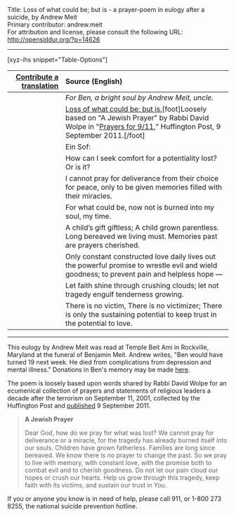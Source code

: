 <html>
<head></head>
<body>
Title: Loss of what could be; but is - a prayer-poem in eulogy after a suicide, by Andrew Meit<br />
Primary contributor: andrew.meit<br />
For attribution and license, please consult the following URL: <a href="http://opensiddur.org/?p=14626">http://opensiddur.org/?p=14626</a>
<p />
<hr />

[xyz-ihs snippet="Table-Options"]<table style="margin-left: auto; margin-right: auto;" class="draggable">
<thead><tr><th id="x" style="text-align: right;"><a href="/contributing/upload/">Contribute a translation</a></th><th style="text-align: left;">Source (English)</th></tr></thead>
<tbody>
<tr><td style="vertical-align:top;">
<div class="liturgy" lang="he">

</span></div></td>
 
<td style="vertical-align:top;">
<div class="english" lang="en">
<em>For Ben, a bright soul
by Andrew Meit, uncle.</em>
</div></td></tr>


<tr><td style="vertical-align:top;">
<div class="liturgy" lang="he" style="text-align: right;">

</span></div></td>
 
<td style="vertical-align:top;">
<div class="english" lang="en">
<u>Loss of what could be; but is.</u>[foot]Loosely based on "A Jewish Prayer" by Rabbi David Wolpe in "<a href="https://www.huffpost.com/entry/prayer-for-911_n_955705">Prayers for 9/11</a>," Huffington Post, 9 September 2011.[/foot]
</div></td></tr>


<tr><td style="vertical-align:top;">
<div class="liturgy" lang="he" style="text-align: right;">

</span></div></td>
 
<td style="vertical-align:top;">
<div class="english" lang="en">
Ein Sof:
</div></td></tr>


<tr><td style="vertical-align:top;">
<div class="liturgy" lang="he" style="text-align: right;">

</span></div></td>
 
<td style="vertical-align:top;">
<div class="english" lang="en">
How can I seek comfort 
for a potentiality lost? 
Or is it?
</div></td></tr>


<tr><td style="vertical-align:top;">
<div class="liturgy" lang="he" style="text-align: right;">

</span></div></td>
 
<td style="vertical-align:top;">
<div class="english" lang="en">
I cannot pray for deliverance 
from their choice for peace, 
only to be given memories 
filled with their miracles.
</div></td></tr>


<tr><td style="vertical-align:top;">
<div class="liturgy" lang="he" style="text-align: right;">

</span></div></td>
 
<td style="vertical-align:top;">
<div class="english" lang="en">
For what could be, now not
is burned into my soul, my time.
</div></td></tr>


<tr><td style="vertical-align:top;">
<div class="liturgy" lang="he" style="text-align: right;">

</span></div></td>
 
<td style="vertical-align:top;">
<div class="english" lang="en">
A child’s gift giftless;
A child grown parentless.
Long bereaved we living must.
Memories past are prayers cherished.
</div></td></tr>


<tr><td style="vertical-align:top;">
<div class="liturgy" lang="he" style="text-align: right;">

</span></div></td>
 
<td style="vertical-align:top;">
<div class="english" lang="en">
Only constant constructed love daily
lives out the powerful promise
to wrestle evil and wield goodness;
to prevent pain and helpless hope —
</div></td></tr>


<tr><td style="vertical-align:top;">
<div class="liturgy" lang="he" style="text-align: right;">

</span></div></td>
 
<td style="vertical-align:top;">
<div class="english" lang="en">
Let faith shine through crushing clouds;
let not tragedy engulf tenderness growing.
</div></td></tr>


<tr><td style="vertical-align:top;">
<div class="liturgy" lang="he" style="text-align: right;">

</span></div></td>
 
<td style="vertical-align:top;">
<div class="english" lang="en">
There is no victim,
There is no victimizer;
There is only the sustaining potential 
to keep trust in the potential to love.
</div></td></tr>
</tbody></table>

<hr />

This eulogy by Andrew Meit was read at Temple Beit Ami in Rockville, Maryland at the funeral of Benjamin Meit. Andrew writes, "Ben would have turned 19 next week. He died from complications from depression and mental illness." Donations in Ben's memory may be made <a href="http://www.benjaminmeit.com/donations/">here</a>.

The poem is loosely based upon words shared by Rabbi David Wolpe for an ecumenical collection of prayers and statements of religious leaders a decade after the terrorism on September 11, 2001, collected by the Huffington Post and <a href="https://www.huffpost.com/entry/prayer-for-911_n_955705">published</a> 9 September 2011.

<blockquote>
<strong>A Jewish Prayer</strong> 

Dear God, how do we pray for what was lost? We cannot pray for deliverance or a miracle, for the tragedy has already burned itself into our souls. Children have grown fatherless. Families are long since bereaved. We know there is no prayer to change the past. So we pray to live with memory, with constant love, with the promise both to combat evil and to cherish goodness. Do not let our pain cloud our hopes or crush our hearts. Help us grow through this tragedy, keep faith with its victims, and sustain our trust in You.
</blockquote>

If you or anyone you know is in need of help, please call 911, or 1-800 273 8255, the national suicide prevention hotline.
</body>
</html>